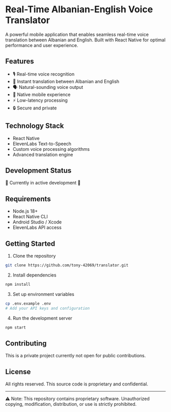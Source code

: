 # Real-Time Albanian-English Voice Translator

A powerful mobile application that enables seamless real-time voice translation between Albanian and English. Built with React Native for optimal performance and user experience.

## Features

- 🎙️ Real-time voice recognition
- 🔄 Instant translation between Albanian and English
- 🗣️ Natural-sounding voice output
- 📱 Native mobile experience
- ⚡ Low-latency processing
- 🔒 Secure and private

## Technology Stack

- React Native
- ElevenLabs Text-to-Speech
- Custom voice processing algorithms
- Advanced translation engine

## Development Status

🚧 Currently in active development 🚧

## Requirements

- Node.js 18+
- React Native CLI
- Android Studio / Xcode
- ElevenLabs API access

## Getting Started

1. Clone the repository
```bash
git clone https://github.com/tony-42069/translator.git
```

2. Install dependencies
```bash
npm install
```

3. Set up environment variables
```bash
cp .env.example .env
# Add your API keys and configuration
```

4. Run the development server
```bash
npm start
```

## Contributing

This is a private project currently not open for public contributions.

## License

All rights reserved. This source code is proprietary and confidential.

---

⚠️ Note: This repository contains proprietary software. Unauthorized copying, modification, distribution, or use is strictly prohibited.
